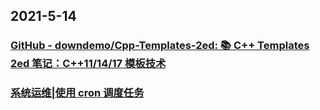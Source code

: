 
## 2021-5-14

### [GitHub - downdemo/Cpp-Templates-2ed: 📚 C++ Templates 2ed 笔记：C++11/14/17 模板技术](https://github.com/downdemo/Cpp-Templates-2ed)

### [系统运维|使用 cron 调度任务](https://linux.cn/article-13383-1.html)